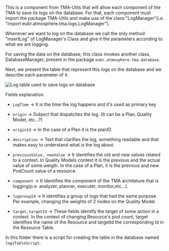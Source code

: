 This is a component from TMA-Utils that will allow each component of the TMA to save its logs on the database. For that, each component must import the package TMA-Utils and make use of the class "LogManager"(i.e. "import eubr.atmosphere.tma.logs.LogManager").

Whenever we want to log on the database we call the only method "insertLog" of LogManager's Class and give it the parameters according to what we are logging.

For saving the data on the database, this class invokes another class, DatabaseManager, present in the package `eubr.atmosphere.tma.database`.


Next, we present the table that represent this logs on the database and we describe each parameter of it.

![Log table used to save logs on database](https://github.com/Jodao/TMA/blob/main/tma-framework/common/tma-utils/src/main/java/eubr/atmosphere/tma/logs/LogsTable.png)

Fields explanation:

* `LogTime` -> It is the time the log happens and it's used as primary key

* `origin` -> Subject that dispatches the log.   (It can be a Plan, Quality Model, etc...?)

* `originId` -> In the case of a Plan it is the planID

* `description` -> Text that clarifies the log, something readable and that makes easy to understand what is the log about. 

* `previousValue, newValue` -> It identifies the old and new values related to a context. In Quality Models context it is the previous and the actual value of some weigth. In the case of a Plan, it is the previous and new PodCount value of a resource.

* `component` -> It identifies the component of the TMA architeture that is logging(p.e. analyzer, planner, executer, monitor,etc...).

* `logGroupId` -> It identifies a group of logs that had the same purpose. Per example, changing the weights of 2 nodes on the Quality Model.

* `target,targetId` -> These fields identify the target of some action in a context. In the context of changing Resource's pod count, target identifies the name of the Resource and targetId the corresponding Id in the Resource Table. 


In this folder there is a script for creating the table in the database named `logsTableScript`.

